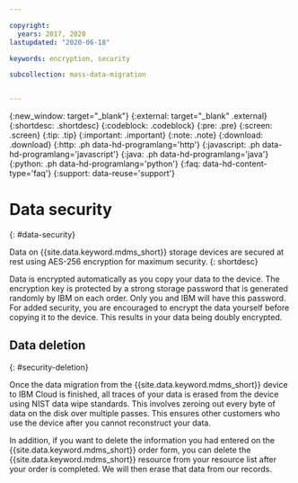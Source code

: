 ```yaml
---

copyright:
  years: 2017, 2020
lastupdated: "2020-06-18"

keywords: encryption, security

subcollection: mass-data-migration


---
```

{:new_window: target="_blank"}
{:external: target="_blank" .external}
{:shortdesc: .shortdesc}
{:codeblock: .codeblock}
{:pre: .pre}
{:screen: .screen}
{:tip: .tip}
{:important: .important}
{:note: .note}
{:download: .download}
{:http: .ph data-hd-programlang='http'}
{:javascript: .ph data-hd-programlang='javascript'}
{:java: .ph data-hd-programlang='java'}
{:python: .ph data-hd-programlang='python'}
{:faq: data-hd-content-type='faq'}
{:support: data-reuse='support'}

# Data security
{: #data-security}

Data on {{site.data.keyword.mdms_short}} storage devices are secured at rest using AES-256 encryption for maximum security.
{: shortdesc}

Data is encrypted automatically as you copy your data to the device. The encryption key is protected by a strong storage password that is generated randomly by IBM on each order. Only you and IBM will have this password. For added security, you are encouraged to encrypt the data yourself before copying it to the device. This results in your data being doubly encrypted.

## Data deletion
{: #security-deletion}

Once the data migration from the {{site.data.keyword.mdms_short}} device to IBM Cloud is finished, all traces of your data is erased from the device using NIST data wipe standards. This involves zeroing out every byte of data on the disk over multiple passes. This ensures other customers who use the device after you cannot reconstruct your data.

In addition, if you want to delete the information you had entered on the {{site.data.keyword.mdms_short}} order form, you can delete the {{site.data.keyword.mdms_short}} resource from your resource list after your order is completed. We will then erase that data from our records.
